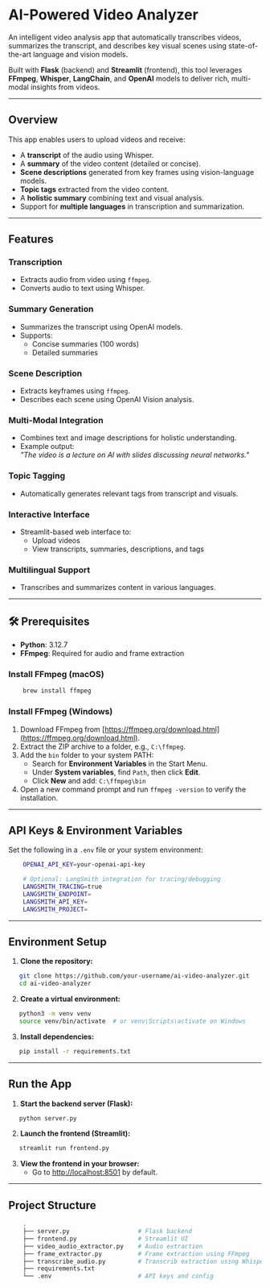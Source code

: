 # AI-Powered Video Analyzer

An intelligent video analysis app that automatically transcribes videos, summarizes the transcript, and describes key visual scenes using state-of-the-art language and vision models.  

Built with **Flask** (backend) and **Streamlit** (frontend), this tool leverages **FFmpeg**, **Whisper**, **LangChain**, and **OpenAI** models to deliver rich, multi-modal insights from videos.

---

## Overview

This app enables users to upload videos and receive:

- A **transcript** of the audio using Whisper.
- A **summary** of the video content (detailed or concise).
- **Scene descriptions** generated from key frames using vision-language models.
- **Topic tags** extracted from the video content.
- A **holistic summary** combining text and visual analysis.
- Support for **multiple languages** in transcription and summarization.

---

## Features

### Transcription
- Extracts audio from video using `ffmpeg`.
- Converts audio to text using Whisper.

### Summary Generation
- Summarizes the transcript using OpenAI models.
- Supports:
  - Concise summaries (100 words)
  - Detailed summaries

### Scene Description
- Extracts keyframes using `ffmpeg`.
- Describes each scene using OpenAI Vision analysis.

### Multi-Modal Integration
- Combines text and image descriptions for holistic understanding.
- Example output:  
  _"The video is a lecture on AI with slides discussing neural networks."_

### Topic Tagging
- Automatically generates relevant tags from transcript and visuals.

### Interactive Interface
- Streamlit-based web interface to:
  - Upload videos
  - View transcripts, summaries, descriptions, and tags

### Multilingual Support
- Transcribes and summarizes content in various languages.

---

## 🛠️ Prerequisites

- **Python**: 3.12.7  
- **FFmpeg**: Required for audio and frame extraction

### Install FFmpeg (macOS)
```bash
    brew install ffmpeg
```

### Install FFmpeg (Windows)
1. Download FFmpeg from [https://ffmpeg.org/download.html](https://ffmpeg.org/download.html).
2. Extract the ZIP archive to a folder, e.g., `C:\ffmpeg`.
3. Add the `bin` folder to your system PATH:
   - Search for **Environment Variables** in the Start Menu.
   - Under **System variables**, find `Path`, then click **Edit**.
   - Click **New** and add: `C:\ffmpeg\bin`
4. Open a new command prompt and run `ffmpeg -version` to verify the installation.

---

## API Keys & Environment Variables

Set the following in a `.env` file or your system environment:

```bash
    OPENAI_API_KEY=your-openai-api-key

    # Optional: LangSmith integration for tracing/debugging
    LANGSMITH_TRACING=true
    LANGSMITH_ENDPOINT=
    LANGSMITH_API_KEY=
    LANGSMITH_PROJECT=
```

---

## Environment Setup

1. **Clone the repository:**
```bash
   git clone https://github.com/your-username/ai-video-analyzer.git
   cd ai-video-analyzer
```

2. **Create a virtual environment:**
```bash
   python3 -m venv venv
   source venv/bin/activate  # or venv\Scripts\activate on Windows
```

3. **Install dependencies:**
```bash
   pip install -r requirements.txt
```

---

## Run the App

1. **Start the backend server (Flask):**
```bash
   python server.py
```

2. **Launch the frontend (Streamlit):**
```bash
   streamlit run frontend.py
```
3. **View the frontend in your browser:**
   - Go to [http://localhost:8501](http://localhost:8501) by default.

---

## Project Structure 

```bash
    .
    ├── server.py                   # Flask backend
    ├── frontend.py                 # Streamlit UI
    ├── video_audio_extractor.py    # Audio extraction
    ├── frame_extractor.py          # Frame extraction using FFmpeg
    ├── transcribe_audio.py         # Transcrib extraction using Whisper
    ├── requirements.txt
    └── .env                        # API keys and config
```






